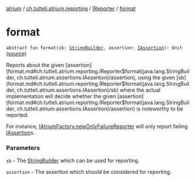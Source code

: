 [atrium](../../index.md) / [ch.tutteli.atrium.reporting](../index.md) / [IReporter](index.md) / [format](.)

# format

`abstract fun format(sb: `[`StringBuilder`](http://docs.oracle.com/javase/6/docs/api/java/lang/StringBuilder.html)`, assertion: `[`IAssertion`](../../ch.tutteli.atrium.assertions/-i-assertion/index.md)`): Unit` [(source)](https://github.com/robstoll/atrium/tree/master/atrium-api/src/main/kotlin/ch/tutteli/atrium/reporting/IReporter.kt#L20)

Reports about the given [assertion](format.md#ch.tutteli.atrium.reporting.IReporter$format(java.lang.StringBuilder, ch.tutteli.atrium.assertions.IAssertion)/assertion), using the given [sb](format.md#ch.tutteli.atrium.reporting.IReporter$format(java.lang.StringBuilder, ch.tutteli.atrium.assertions.IAssertion)/sb) where the actual
implementation will decide whether the given [assertion](format.md#ch.tutteli.atrium.reporting.IReporter$format(java.lang.StringBuilder, ch.tutteli.atrium.assertions.IAssertion)/assertion) is noteworthy to be reported.

For instance, [IAtriumFactory.newOnlyFailureReporter](../../ch.tutteli.atrium/-i-atrium-factory/new-only-failure-reporter.md) will only report failing [IAssertion](../../ch.tutteli.atrium.assertions/-i-assertion/index.md)s.

### Parameters

`sb` - The [StringBuilder](http://docs.oracle.com/javase/6/docs/api/java/lang/StringBuilder.html) which can be used for reporting.

`assertion` - The assertion which should be considered for reporting.